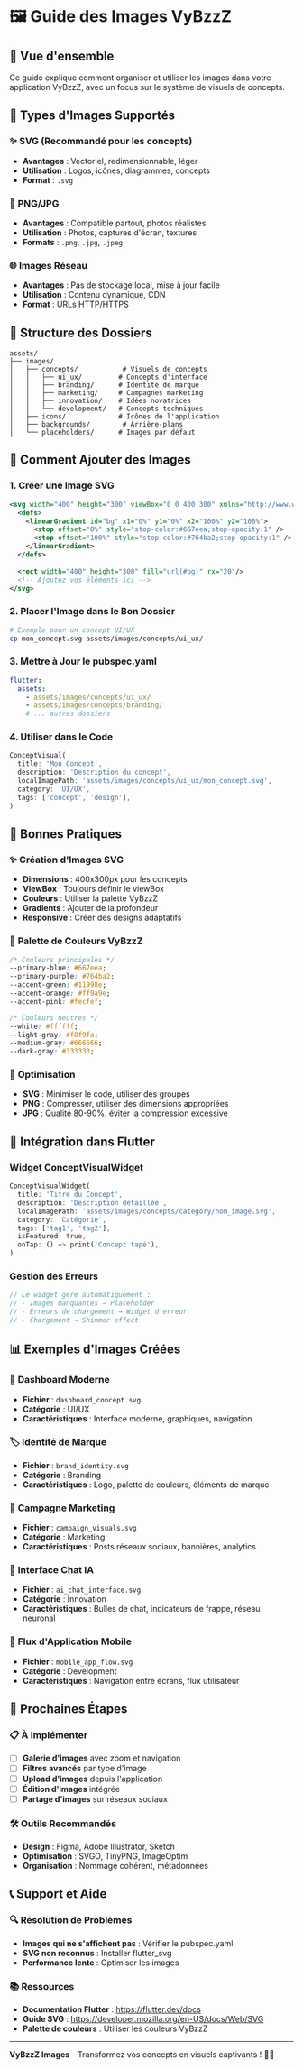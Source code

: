 # 🖼️ Guide des Images VyBzzZ

## 📱 Vue d'ensemble

Ce guide explique comment organiser et utiliser les images dans votre application VyBzzZ, avec un focus sur le système de visuels de concepts.

## 🎨 Types d'Images Supportés

### ✨ **SVG (Recommandé pour les concepts)**
- **Avantages** : Vectoriel, redimensionnable, léger
- **Utilisation** : Logos, icônes, diagrammes, concepts
- **Format** : `.svg`

### 📸 **PNG/JPG**
- **Avantages** : Compatible partout, photos réalistes
- **Utilisation** : Photos, captures d'écran, textures
- **Formats** : `.png`, `.jpg`, `.jpeg`

### 🌐 **Images Réseau**
- **Avantages** : Pas de stockage local, mise à jour facile
- **Utilisation** : Contenu dynamique, CDN
- **Format** : URLs HTTP/HTTPS

## 📁 Structure des Dossiers

```
assets/
├── images/
│   ├── concepts/           # Visuels de concepts
│   │   ├── ui_ux/         # Concepts d'interface
│   │   ├── branding/      # Identité de marque
│   │   ├── marketing/     # Campagnes marketing
│   │   ├── innovation/    # Idées novatrices
│   │   └── development/   # Concepts techniques
│   ├── icons/             # Icônes de l'application
│   ├── backgrounds/        # Arrière-plans
│   └── placeholders/      # Images par défaut
```

## 🚀 Comment Ajouter des Images

### 1. **Créer une Image SVG**
```svg
<svg width="400" height="300" viewBox="0 0 400 300" xmlns="http://www.w3.org/2000/svg">
  <defs>
    <linearGradient id="bg" x1="0%" y1="0%" x2="100%" y2="100%">
      <stop offset="0%" style="stop-color:#667eea;stop-opacity:1" />
      <stop offset="100%" style="stop-color:#764ba2;stop-opacity:1" />
    </linearGradient>
  </defs>
  
  <rect width="400" height="300" fill="url(#bg)" rx="20"/>
  <!-- Ajoutez vos éléments ici -->
</svg>
```

### 2. **Placer l'Image dans le Bon Dossier**
```bash
# Exemple pour un concept UI/UX
cp mon_concept.svg assets/images/concepts/ui_ux/
```

### 3. **Mettre à Jour le pubspec.yaml**
```yaml
flutter:
  assets:
    - assets/images/concepts/ui_ux/
    - assets/images/concepts/branding/
    # ... autres dossiers
```

### 4. **Utiliser dans le Code**
```dart
ConceptVisual(
  title: 'Mon Concept',
  description: 'Description du concept',
  localImagePath: 'assets/images/concepts/ui_ux/mon_concept.svg',
  category: 'UI/UX',
  tags: ['concept', 'design'],
)
```

## 🎯 Bonnes Pratiques

### ✨ **Création d'Images SVG**
- **Dimensions** : 400x300px pour les concepts
- **ViewBox** : Toujours définir le viewBox
- **Couleurs** : Utiliser la palette VyBzzZ
- **Gradients** : Ajouter de la profondeur
- **Responsive** : Créer des designs adaptatifs

### 🎨 **Palette de Couleurs VyBzzZ**
```css
/* Couleurs principales */
--primary-blue: #667eea;
--primary-purple: #764ba2;
--accent-green: #11998e;
--accent-orange: #ff9a9e;
--accent-pink: #fecfef;

/* Couleurs neutres */
--white: #ffffff;
--light-gray: #f8f9fa;
--medium-gray: #666666;
--dark-gray: #333333;
```

### 📱 **Optimisation**
- **SVG** : Minimiser le code, utiliser des groupes
- **PNG** : Compresser, utiliser des dimensions appropriées
- **JPG** : Qualité 80-90%, éviter la compression excessive

## 🔧 Intégration dans Flutter

### **Widget ConceptVisualWidget**
```dart
ConceptVisualWidget(
  title: 'Titre du Concept',
  description: 'Description détaillée',
  localImagePath: 'assets/images/concepts/category/nom_image.svg',
  category: 'Catégorie',
  tags: ['tag1', 'tag2'],
  isFeatured: true,
  onTap: () => print('Concept tapé'),
)
```

### **Gestion des Erreurs**
```dart
// Le widget gère automatiquement :
// - Images manquantes → Placeholder
// - Erreurs de chargement → Widget d'erreur
// - Chargement → Shimmer effect
```

## 📊 Exemples d'Images Créées

### 🎨 **Dashboard Moderne**
- **Fichier** : `dashboard_concept.svg`
- **Catégorie** : UI/UX
- **Caractéristiques** : Interface moderne, graphiques, navigation

### 🏷️ **Identité de Marque**
- **Fichier** : `brand_identity.svg`
- **Catégorie** : Branding
- **Caractéristiques** : Logo, palette de couleurs, éléments de marque

### 📱 **Campagne Marketing**
- **Fichier** : `campaign_visuals.svg`
- **Catégorie** : Marketing
- **Caractéristiques** : Posts réseaux sociaux, bannières, analytics

### 🤖 **Interface Chat IA**
- **Fichier** : `ai_chat_interface.svg`
- **Catégorie** : Innovation
- **Caractéristiques** : Bulles de chat, indicateurs de frappe, réseau neuronal

### 🔄 **Flux d'Application Mobile**
- **Fichier** : `mobile_app_flow.svg`
- **Catégorie** : Development
- **Caractéristiques** : Navigation entre écrans, flux utilisateur

## 🚀 Prochaines Étapes

### 📋 **À Implémenter**
- [ ] **Galerie d'images** avec zoom et navigation
- [ ] **Filtres avancés** par type d'image
- [ ] **Upload d'images** depuis l'application
- [ ] **Édition d'images** intégrée
- [ ] **Partage d'images** sur réseaux sociaux

### 🛠️ **Outils Recommandés**
- **Design** : Figma, Adobe Illustrator, Sketch
- **Optimisation** : SVGO, TinyPNG, ImageOptim
- **Organisation** : Nommage cohérent, métadonnées

## 📞 Support et Aide

### 🔍 **Résolution de Problèmes**
- **Images qui ne s'affichent pas** : Vérifier le pubspec.yaml
- **SVG non reconnus** : Installer flutter_svg
- **Performance lente** : Optimiser les images

### 📚 **Ressources**
- **Documentation Flutter** : https://flutter.dev/docs
- **Guide SVG** : https://developer.mozilla.org/en-US/docs/Web/SVG
- **Palette de couleurs** : Utiliser les couleurs VyBzzZ

---

**VyBzzZ Images** - Transformez vos concepts en visuels captivants ! 🎨✨
